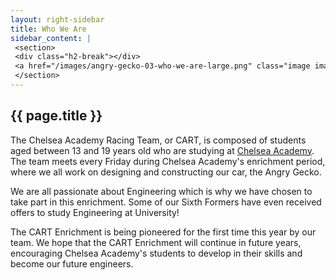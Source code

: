 ```yaml
---
layout: right-sidebar
title: Who We Are
sidebar_content: |
 <section>
 <div class="h2-break"></div>
 <a href="/images/angry-gecko-03-who-we-are-large.png" class="image image-full" data-lighter><img src="/images/angry-gecko-03-who-we-are.jpg" alt="Side view of the Angry Gecko car frame" /></a>
 </section>
---
```

## {{ page.title }}

The Chelsea Academy Racing Team, or CART, is composed of students aged between 13 and 19 years old who are studying at [Chelsea Academy](http://chelsea-academy.org/). The team meets every Friday during Chelsea Academy's enrichment period, where we all work on designing and constructing our car, the Angry Gecko.

We are all passionate about Engineering which is why we have chosen to take part in this enrichment. Some of our Sixth Formers have even received offers to study Engineering at University!

The CART Enrichment is being pioneered for the first time this year by our team. We hope that the CART Enrichment will continue in future years, encouraging Chelsea Academy's students to develop in their skills and become our future engineers.